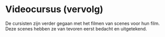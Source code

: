 # Videocursus (vervolg)
De cursisten zijn verder gegaan met het filmen van scenes voor hun film. Deze scenes hebben ze van tevoren eerst bedacht en uitgetekend.
